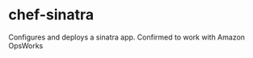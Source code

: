 chef-sinatra
============

Configures and deploys a sinatra app.  Confirmed to work with Amazon OpsWorks